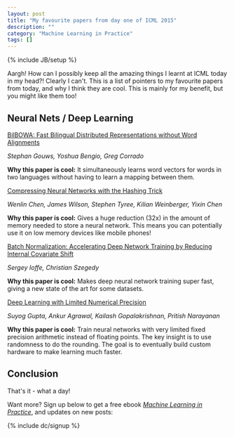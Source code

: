 ```yaml
---
layout: post
title: "My favourite papers from day one of ICML 2015"
description: ""
category: "Machine Learning in Practice"
tags: []
---
```

{% include JB/setup %}

Aargh! How can I possibly keep all the amazing things I learnt at ICML
today in my head?! Clearly I can't. This is a list of pointers to my
favourite papers from today, and why I think they are cool. This is
mainly for my benefit, but you might like them too!

Neural Nets / Deep Learning
---------------------------

[BilBOWA: Fast Bilingual Distributed Representations without Word Alignments](http://jmlr.org/proceedings/papers/v37/gouws15.pdf)

*Stephan Gouws, Yoshua Bengio, Greg Corrado*

**Why this paper is cool:** It simultaneously learns word vectors for
  words in two languages without having to learn a mapping between
  them.
  
[Compressing Neural Networks with the Hashing Trick](http://jmlr.org/proceedings/papers/v37/chenc15.pdf)

*Wenlin Chen, James Wilson, Stephen Tyree, Kilian Weinberger, Yixin Chen*
 
**Why this paper is cool:** Gives a huge reduction (32x) in the amount
  of memory needed to store a neural network. This means you can
  potentially use it on low memory devices like mobile phones!
  

[Batch Normalization: Accelerating Deep Network Training by Reducing
Internal Covariate Shift](http://jmlr.org/proceedings/papers/v37/ioffe15.pdf)

*Sergey Ioffe, Christian Szegedy*

**Why this paper is cool:** Makes deep neural network training super
  fast, giving a new state of the art for some datasets.
  
[Deep Learning with Limited Numerical Precision](http://jmlr.org/proceedings/papers/v37/gupta15.pdf)

*Suyog Gupta, Ankur Agrawal, Kailash Gopalakrishnan, Pritish Narayanan*

**Why this paper is cool:** Train neural networks with very limited
  fixed precision arithmetic instead of floating points. The key
  insight is to use randomness to do the rounding. The goal is to
  eventually build custom hardware to make learning much faster.


Conclusion
----------

That's it - what a day!

Want more? Sign up below to get a free ebook
_[Machine Learning in Practice](/machine-learning-practice.html)_, and
updates on new posts:

{% include dc/signup %}

